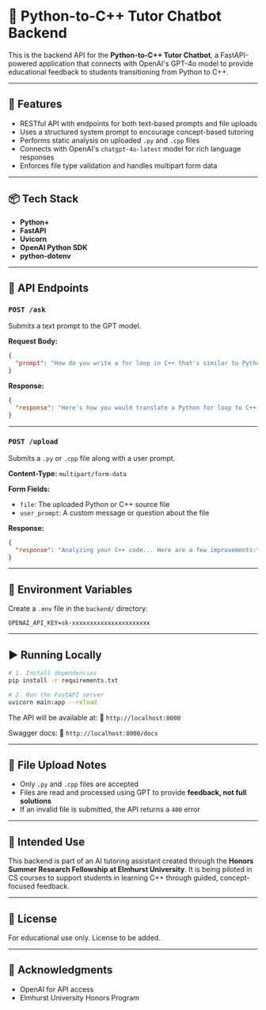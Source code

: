 # 🧠 Python-to-C++ Tutor Chatbot Backend

This is the backend API for the **Python-to-C++ Tutor Chatbot**, a FastAPI-powered application that connects with OpenAI's GPT-4o model to provide educational feedback to students transitioning from Python to C++.

---

## 🚀 Features

- RESTful API with endpoints for both text-based prompts and file uploads
- Uses a structured system prompt to encourage concept-based tutoring
- Performs static analysis on uploaded `.py` and `.cpp` files
- Connects with OpenAI's `chatgpt-4o-latest` model for rich language responses
- Enforces file type validation and handles multipart form data

---

## 📦 Tech Stack

- **Python+**
- **FastAPI**
- **Uvicorn**
- **OpenAI Python SDK**
- **python-dotenv**

---

## 🔌 API Endpoints

### `POST /ask`
Submits a text prompt to the GPT model.

**Request Body:**
```json
{
  "prompt": "How do you write a for loop in C++ that's similar to Python?"
}
```

**Response:**
```json
{
  "response": "Here's how you would translate a Python for loop to C++..."
}
```

---

### `POST /upload`
Submits a `.py` or `.cpp` file along with a user prompt.

**Content-Type:** `multipart/form-data`

**Form Fields:**
- `file`: The uploaded Python or C++ source file
- `user_prompt`: A custom message or question about the file

**Response:**
```json
{
  "response": "Analyzing your C++ code... Here are a few improvements:"
}
```

---

## 🔐 Environment Variables

Create a `.env` file in the `backend/` directory:

```
OPENAI_API_KEY=sk-xxxxxxxxxxxxxxxxxxxxxx
```

---

## ▶️ Running Locally

```bash
# 1. Install dependencies
pip install -r requirements.txt

# 2. Run the FastAPI server
uvicorn main:app --reload
```

The API will be available at:
📍 `http://localhost:8000`

Swagger docs:
📍 `http://localhost:8000/docs`

---

## 📁 File Upload Notes

- Only `.py` and `.cpp` files are accepted
- Files are read and processed using GPT to provide **feedback, not full solutions**
- If an invalid file is submitted, the API returns a `400` error

---

## 🎯 Intended Use

This backend is part of an AI tutoring assistant created through the **Honors Summer Research Fellowship at Elmhurst University**. It is being piloted in CS courses to support students in learning C++ through guided, concept-focused feedback.

---

## 📄 License

For educational use only. License to be added.

---

## 🤝 Acknowledgments

- OpenAI for API access
- Elmhurst University Honors Program
